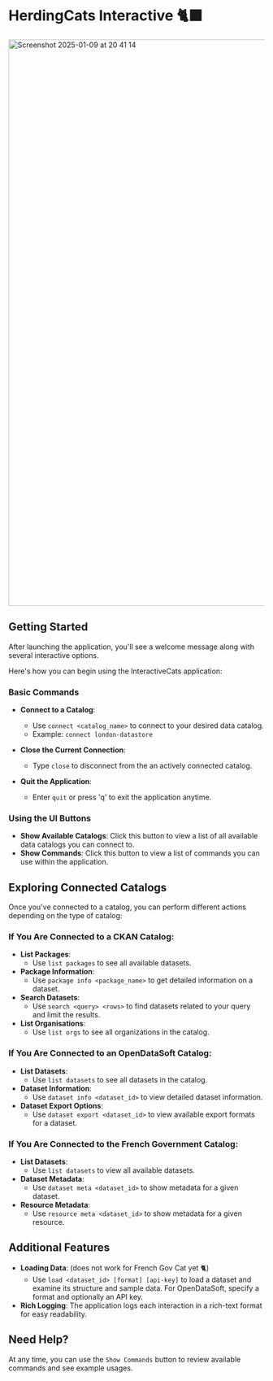 # HerdingCats Interactive 🐈‍⬛

<img width="1114" alt="Screenshot 2025-01-09 at 20 41 14" src="https://github.com/user-attachments/assets/c050752b-3a30-4eb7-af82-c796e5c4ae81" />

## Getting Started

After launching the application, you'll see a welcome message along with several interactive options.

Here's how you can begin using the InteractiveCats application:

### Basic Commands

- **Connect to a Catalog**:
  - Use `connect <catalog_name>` to connect to your desired data catalog.
  - Example: `connect london-datastore`

- **Close the Current Connection**:
  - Type `close` to disconnect from the an actively connected catalog.

- **Quit the Application**:
  - Enter `quit` or press 'q' to exit the application anytime.

### Using the UI Buttons

- **Show Available Catalogs**: Click this button to view a list of all available data catalogs you can connect to.
- **Show Commands**: Click this button to view a list of commands you can use within the application.

## Exploring Connected Catalogs

Once you've connected to a catalog, you can perform different actions depending on the type of catalog:

### If You Are Connected to a CKAN Catalog:
- **List Packages**:
  - Use `list packages` to see all available datasets.
- **Package Information**:
  - Use `package info <package_name>` to get detailed information on a dataset.
- **Search Datasets**:
  - Use `search <query> <rows>` to find datasets related to your query and limit the results.
- **List Organisations**:
  - Use `list orgs` to see all organizations in the catalog.

### If You Are Connected to an OpenDataSoft Catalog:
- **List Datasets**:
  - Use `list datasets` to see all datasets in the catalog.
- **Dataset Information**:
  - Use `dataset info <dataset_id>` to view detailed dataset information.
- **Dataset Export Options**:
  - Use `dataset export <dataset_id>` to view available export formats for a dataset.

### If You Are Connected to the French Government Catalog:
- **List Datasets**:
  - Use `list datasets` to view all available datasets.
- **Dataset Metadata**:
  - Use `dataset meta <dataset_id>` to show metadata for a given dataset.
- **Resource Metadata**:
  - Use `resource meta <dataset_id>` to show metadata for a given resource.

## Additional Features

- **Loading Data**: (does not work for French Gov Cat yet 🐈)
  - Use `load <dataset_id> [format] [api-key]` to load a dataset and examine its structure and sample data. For OpenDataSoft, specify a format and optionally an API key.
- **Rich Logging**: The application logs each interaction in a rich-text format for easy readability.

## Need Help?

At any time, you can use the `Show Commands` button to review available commands and see example usages.
